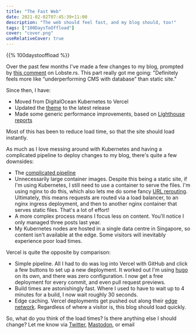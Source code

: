 ```yaml
---
title: "The Fast Web"
date: 2021-02-02T07:45:39+11:00
description: "The web should feel fast, and my blog should, too!"
tags: ["100DaysToOffload"]
cover: "cover.png"
useRelativeCover: true
---
```


{{% 100daystooffload %}}

Over the past few months I've made a few changes to my blog, prompted by [this comment](https://lobste.rs/s/h9xgpv/rate_my_homepage#c_jvxqal) on Lobste.rs. This part really got me going: "Definitely feels more like “underperforming CMS with database” than static site."

Since then, I have:

* Moved from DigitalOcean Kubernetes to Vercel
* Updated the [theme](https://github.com/panr/hugo-theme-hello-friend) to the latest release
* Made some generic performance improvements, based on [Lighthouse reports](https://lighthouse-dot-webdotdevsite.appspot.com//lh/html?url=https%3A%2F%2Fhugo.md%2F)

Most of this has been to reduce load time, so that the site should load instantly.

As much as I love messing around with Kubernetes and having a complicated pipeline to deploy changes to my blog, there's quite a few downsides:

* The [complicated pipeline](https://github.com/hugomd/blog/blob/e52fd9fe081189f1481230a3f25371cd0dfd9b46/.github/workflows/main.yml)
* Unnecessarily large container images. Despite this being a static site, if I'm using Kubernetes, I still need to use a container to serve the files. I'm using nginx to do this, which also lets me do some fancy [URL rerouting](https://hugo.md/post/json-resume-curl/). Ultimately, this means requests are routed via a load balancer, to an nginx ingress deployment, and then to another nginx container that serves static files. That's a lot of effort!
* A more complex process means I focus less on content. You'll notice I only managed three posts last year.
* My Kubernetes nodes are hosted in a single data centre in Singapore, so content isn't available at the edge. Some visitors will inevitably experience poor load times.

Vercel is quite the opposite by comparison:

* Simple pipeline. All I had to do was log into Vercel with GitHub and click a few buttons to set up a new deployment. It worked out I'm using [hugo](https://gohugo.io) on its own, and there was zero configuration. I now get a free deployment for every commit, and even pull request previews.
* Build times are astonishingly fast. Where I used to have to wait up to 4 minutes for a build, I now wait roughly 30 seconds.
* Edge caching. Vercel deployments get pushed out along their [edge network](https://vercel.com/docs/edge-network/overview). Regardless of where a visitor is, this blog should load quickly.

So, what do you think of the load times? Is there anything else I should change? Let me know via [Twitter](https://twitter.com/hugojmd), [Mastodon](https://melb.social/@hugo), or email